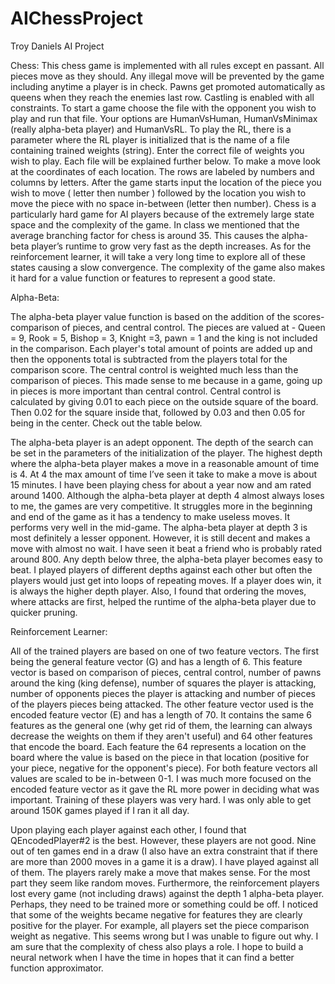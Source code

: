 # AIChessProject
Troy Daniels
AI Project

Chess:
This chess game is implemented with all rules except en passant. All pieces move as they should. Any illegal move will be prevented by the game including anytime a player is in check. Pawns get promoted automatically as queens when they reach the enemies last row. Castling is enabled with all constraints.
To start a game choose the file with the opponent you wish to play and run that file. Your options are HumanVsHuman, HumanVsMinimax (really alpha-beta player) and HumanVsRL. To play the RL, there is a parameter where the RL player is initialized that is the name of a file containing trained weights (string). Enter the correct file of weights you wish to play. Each file will be explained further below.
To make a move look at the coordinates of each location. The rows are labeled by numbers and columns by letters. After the game starts input the location of the piece you wish to move ( letter then number ) followed by the location you wish to move the piece with no space in-between (letter then number).
Chess is a particularly hard game for AI players because of the extremely large state space and the complexity of the game. In class we mentioned that the average branching factor for chess is around 35. This causes the alpha-beta player’s runtime to grow very fast as the depth increases. As for the reinforcement learner, it will take a very long time to explore all of these states causing a slow convergence. The complexity of the game also makes it hard for a value function or features to represent a good state.


Alpha-Beta:

The alpha-beta player value function is based on the addition of the scores- comparison of pieces, and central control. 
The pieces are valued at - Queen = 9, Rook = 5, Bishop = 3, Knight =3, pawn = 1 and the king is not included in the comparison. Each player's total amount of points are added up and then the opponents total is subtracted from the players total for the comparison score.
The central control is weighted much less than the comparison of pieces. This made sense to me because in a game, going up in pieces is more important than central control. Central control is calculated by giving 0.01 to each piece on the outside square of the board. Then 0.02 for the square inside that, followed by 0.03 and then 0.05 for being in the center. Check out the table below. 


The alpha-beta player is an adept opponent. The depth of the search can be set in the parameters of the initialization of the player. The highest depth where the alpha-beta player makes a move in a reasonable amount of time is 4. At 4 the max amount of time I’ve seen it take to make a move is about 15 minutes. I have been playing chess for about a year now and am rated around 1400. Although the alpha-beta player at depth 4 almost always loses to me, the games are very competitive. It struggles more in the beginning and end of the game as it has a tendency to make useless moves. It performs very well in the mid-game. The alpha-beta player at depth 3 is most definitely a lesser opponent. However, it is still decent and makes a move with almost no wait. I have seen it beat a friend who is probably rated around 800. Any depth below three, the alpha-beta player becomes easy to beat. I played players of different depths against each other but often the players would just get into loops of repeating moves. If a player does win, it is always the higher depth player. Also, I found that ordering the moves, where attacks are first, helped the runtime of the alpha-beta player due to quicker pruning.

Reinforcement Learner:

All of the trained players are based on one of two feature vectors. The first being the general feature vector (G) and has a length of 6. This feature vector is based on comparison of pieces, central control, number of pawns around the king (king defense), number of squares the player is attacking, number of opponents pieces the player is attacking and number of pieces of the players pieces being attacked. The other feature vector used is the encoded feature vector (E) and has a length of 70. It contains the same 6 features as the general one (why get rid of them, the learning can always decrease the weights on them if they aren't useful) and 64 other features that encode the board. Each feature the 64 represents a location on the board where the value is based on the piece in that location (positive for your piece, negative for the opponent's piece). For both feature vectors all values are scaled to be in-between 0-1. I was much more focused on the encoded feature vector as it gave the RL more power in deciding what was important.
Training of these players was very hard. I was only able to get around 150K games played if I ran it all day.


Upon playing each player against each other, I found that QEncodedPlayer#2 is the best. However, these players are not good. Nine out of ten games end in a draw (I also have an extra constraint that if there are more than 2000 moves in a game it is a draw). I have played against all of them. The players rarely make a move that makes sense. For the most part they seem like random moves. Furthermore, the reinforcement players lost every game (not including draws) against the depth 1 alpha-beta player. Perhaps, they need to be trained more or something could be off. I noticed that some of the weights became negative for features they are clearly positive for the player. For example, all players set the piece comparison weight as negative. This seems wrong but I was unable to figure out why. I am sure that the complexity of chess also plays a role. I hope to build a neural network when I have the time in hopes that it can find a better function approximator.

